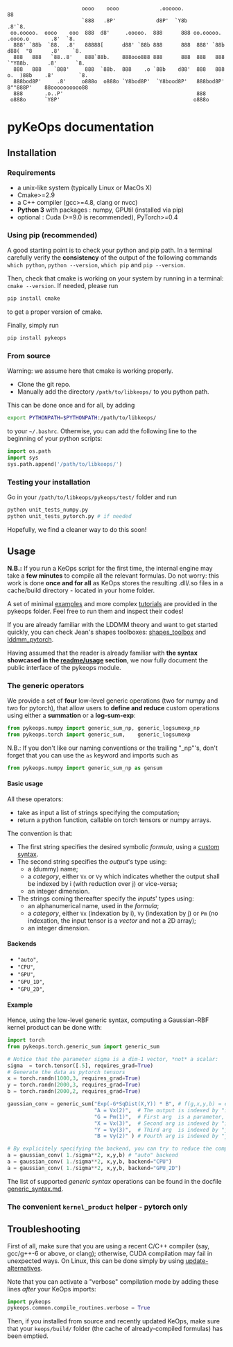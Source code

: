 ```
                        oooo    oooo             .oooooo.                                88
                        `888   .8P'             d8P'  `Y8b                             .8'`8.
 oo.ooooo.  oooo    ooo  888  d8'     .ooooo.  888      888 oo.ooooo.   .oooo.o       .8'  `8.
  888' `88b  `88.  .8'   88888[      d88' `88b 888      888  888' `88b d88(  "8      .8'    `8.
  888   888   `88..8'    888`88b.    888ooo888 888      888  888   888 `"Y88b.      .8'      `8.
  888   888    `888'     888  `88b.  888    .o `88b    d88'  888   888 o.  )88b    .8'        `8.
  888bod8P'     .8'     o888o  o888o `Y8bod8P'  `Y8bood8P'   888bod8P' 8""888P'    88oooooooooo88
  888       .o..P'                                           888
 o888o      `Y8P'                                           o888o
```

# pyKeOps documentation

## Installation

### Requirements

- a unix-like system (typically Linux or MacOs X)
- Cmake>=2.9
- a C++ compiler (gcc>=4.8, clang or nvcc)
- **Python 3** with packages : numpy, GPUtil (installed via pip)
- optional : Cuda (>=9.0 is recommended), PyTorch>=0.4

### Using pip (recommended)

A good starting point is to check your python and pip path.
In a terminal carefully verify the **consistency** of the output of the following commands `which python`,
`python --version`, `which pip` and `pip --version`.

Then, check that cmake is working on your system by running in a terminal:
`cmake --version`. If needed, please run

```bash
pip install cmake
```

to get a proper version of cmake.

Finally, simply run

```bash
pip install pykeops
```

### From source

Warning: we assume here that cmake is working properly.

- Clone the git repo.
- Manually add the directory `/path/to/libkeops/` to you python path.

This can be done once and for all, by adding

```bash
export PYTHONPATH=$PYTHONPATH:/path/to/libkeops/
```

to your `~/.bashrc`. Otherwise, you can add the following line to the
beginning of your python scripts:

```python
import os.path
import sys
sys.path.append('/path/to/libkeops/')
```

### Testing your installation

Go in your `/path/to/libkeops/pykeops/test/` folder and run

```bash
python unit_tests_numpy.py
python unit_tests_pytorch.py # if needed
```

Hopefully, we find a cleaner way to do this soon!

## Usage

**N.B.:** If you run a KeOps script for the first time,
the internal engine may take a **few minutes** to compile all the relevant formulas.
Do not worry: this work is done **once and for all** as KeOps stores the resulting
.dll/.so files in a cache/build directory - located in your home folder.

A set of minimal [examples](./examples/) and more complex [tutorials](./tutorials/)
are provided in the pykeops folder. Feel free to run them and
inspect their codes!

If you are already familiar with the LDDMM theory and want to get started quickly,
you can check Jean's shapes toolboxes:
[shapes_toolbox](https://plmlab.math.cnrs.fr/jeanfeydy/shapes_toolbox)
and [lddmm_pytorch](https://plmlab.math.cnrs.fr/jeanfeydy/lddmm_pytorch).

Having assumed that the reader is already familiar with
**the syntax showcased in the [readme/usage](../readme.md#usage) section**,
we now fully document the public interface of the pykeops module.

### The generic operators

We provide a set of **four** low-level generic operations
(two for numpy and two for pytorch), that allow users to
**define and reduce** custom operations using either
a **summation** or a **log-sum-exp**:

```python
from pykeops.numpy import generic_sum_np, generic_logsumexp_np
from pykeops.torch import generic_sum,    generic_logsumexp
```

N.B.: If you don't like our naming conventions or the trailing "_np"'s,
don't forget that you can use the `as` keyword and imports such as

```python
from pykeops.numpy import generic_sum_np as gensum
```

#### Basic usage

All these operators:

- take as input a list of strings specifying the computation;
- return a python function, callable on torch tensors or numpy arrays.

The convention is that:

- The first string specifies the desired symbolic *formula*, using a [custom syntax](../generic_syntax.md).
- The second string specifies the *output*'s type using:
  - a (dummy) name;
  - a *category*, either `Vx` or `Vy` which indicates whether the output shall be indexed by i (with reduction over j) or vice-versa;
  - an integer dimension.
- The strings coming thereafter specify the *inputs*' types using:
  - an alphanumerical name, used in the *formula*;
  - a *category*, either `Vx` (indexation by i), `Vy` (indexation by j) or `Pm` (no indexation, the input tensor is a *vector* and not a 2D array);
  - an integer dimension.

#### Backends

- `"auto"`,
- `"CPU"`,
- `"GPU"`,
- `"GPU_1D"`,
- `"GPU_2D"`,

#### Example

Hence, using the low-level generic syntax, computing
a Gaussian-RBF kernel product can be done with:

```python
import torch
from pykeops.torch.generic_sum import generic_sum

# Notice that the parameter sigma is a dim-1 vector, *not* a scalar:
sigma  = torch.tensor([.5], requires_grad=True)
# Generate the data as pytorch tensors
x = torch.randn(1000,3, requires_grad=True)
y = torch.randn(2000,3, requires_grad=True)
b = torch.randn(2000,2, requires_grad=True)

gaussian_conv = generic_sum("Exp(-G*SqDist(X,Y)) * B", # f(g,x,y,b) = exp( -g*|x-y|^2 ) * b
                            "A = Vx(2)",  # The output is indexed by "i", of dim 2 -> summation over "j"
                            "G = Pm(1)",  # First arg  is a parameter,    of dim 1
                            "X = Vx(3)",  # Second arg is indexed by "i", of dim 3
                            "Y = Vy(3)",  # Third arg  is indexed by "j", of dim 3
                            "B = Vy(2)" ) # Fourth arg is indexed by "j", of dim 2

# By explicitely specifying the backend, you can try to reduce the computation time
a = gaussian_conv( 1./sigma**2, x,y,b) # "auto" backend
a = gaussian_conv( 1./sigma**2, x,y,b, backend="CPU")
a = gaussian_conv( 1./sigma**2, x,y,b, backend="GPU_2D")
```

The list of supported *generic syntax* operations
can be found in the docfile [generic_syntax.md](../generic_syntax.md).

### The convenient `kernel_product` helper - pytorch only



## Troubleshooting

First of all, make sure that you are using a recent C/C++ compiler (say, gcc/g++-6 or above, or clang);
otherwise, CUDA compilation may fail in unexpected ways.
On Linux, this can be done simply by using [update-alternatives](https://askubuntu.com/questions/26498/choose-gcc-and-g-version).

Note that you can activate a "verbose" compilation mode by adding these lines *after* your KeOps imports:

```python
import pykeops
pykeops.common.compile_routines.verbose = True
```

Then, if you installed from source and recently updated KeOps, make sure that your
`keops/build/` folder (the cache of already-compiled formulas) has been emptied.
